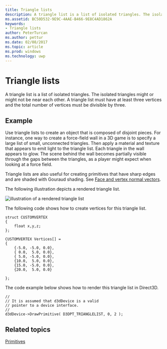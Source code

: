 ---title: Triangle listsdescription: A triangle list is a list of isolated triangles. The isolated triangles might or might not be near each other. A triangle list must have at least three vertices and the total number of vertices must be divisible by three.ms.assetid: BC50D532-9E9C-4AAE-B466-9E8C4AD1862Akeywords:- Triangle listsauthor: PeterTurcanms.author: petturms.date: 02/08/2017ms.topic: articlems.prod: windowsms.technology: uwp---# Triangle listsA triangle list is a list of isolated triangles. The isolated triangles might or might not be near each other. A triangle list must have at least three vertices and the total number of vertices must be divisible by three.## <span id="Example"></span><span id="example"></span><span id="EXAMPLE"></span>ExampleUse triangle lists to create an object that is composed of disjoint pieces. For instance, one way to create a force-field wall in a 3D game is to specify a large list of small, unconnected triangles. Then apply a material and texture that appears to emit light to the triangle list. Each triangle in the wall appears to glow. The scene behind the wall becomes partially visible through the gaps between the triangles, as a player might expect when looking at a force field.Triangle lists are also useful for creating primitives that have sharp edges and are shaded with Gouraud shading. See [Face and vertex normal vectors](face-and-vertex-normal-vectors.md).The following illustration depicts a rendered triangle list.![illustration of a rendered triangle list](images/trilist.png)The following code shows how to create vertices for this triangle list.```struct CUSTOMVERTEX{    float x,y,z;};CUSTOMVERTEX Vertices[] = {    {-5.0, -5.0, 0.0},    { 0.0,  5.0, 0.0},    { 5.0, -5.0, 0.0},    {10.0,  5.0, 0.0},    {15.0, -5.0, 0.0},    {20.0,  5.0, 0.0}};```The code example below shows how to render this triangle list in Direct3D.```//// It is assumed that d3dDevice is a valid// pointer to a device interface.//d3dDevice->DrawPrimitive( D3DPT_TRIANGLELIST, 0, 2 );```## <span id="related-topics"></span>Related topics[Primitives](primitives.md)  